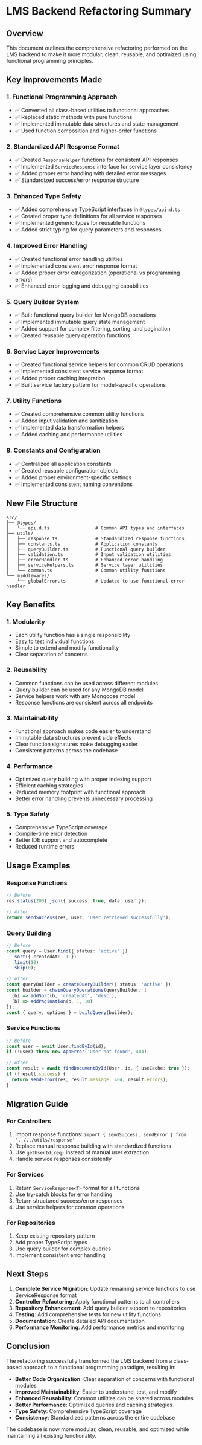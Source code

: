 # LMS Backend Refactoring Summary

## Overview
This document outlines the comprehensive refactoring performed on the LMS backend to make it more modular, clean, reusable, and optimized using functional programming principles.

## Key Improvements Made

### 1. **Functional Programming Approach**
- ✅ Converted all class-based utilities to functional approaches
- ✅ Replaced static methods with pure functions
- ✅ Implemented immutable data structures and state management
- ✅ Used function composition and higher-order functions

### 2. **Standardized API Response Format**
- ✅ Created `ResponseHelper` functions for consistent API responses
- ✅ Implemented `ServiceResponse` interface for service layer consistency
- ✅ Added proper error handling with detailed error messages
- ✅ Standardized success/error response structure

### 3. **Enhanced Type Safety**
- ✅ Added comprehensive TypeScript interfaces in `@types/api.d.ts`
- ✅ Created proper type definitions for all service responses
- ✅ Implemented generic types for reusable functions
- ✅ Added strict typing for query parameters and responses

### 4. **Improved Error Handling**
- ✅ Created functional error handling utilities
- ✅ Implemented consistent error response format
- ✅ Added proper error categorization (operational vs programming errors)
- ✅ Enhanced error logging and debugging capabilities

### 5. **Query Builder System**
- ✅ Built functional query builder for MongoDB operations
- ✅ Implemented immutable query state management
- ✅ Added support for complex filtering, sorting, and pagination
- ✅ Created reusable query operation functions

### 6. **Service Layer Improvements**
- ✅ Created functional service helpers for common CRUD operations
- ✅ Implemented consistent service response format
- ✅ Added proper caching integration
- ✅ Built service factory pattern for model-specific operations

### 7. **Utility Functions**
- ✅ Created comprehensive common utility functions
- ✅ Added input validation and sanitization
- ✅ Implemented data transformation helpers
- ✅ Added caching and performance utilities

### 8. **Constants and Configuration**
- ✅ Centralized all application constants
- ✅ Created reusable configuration objects
- ✅ Added proper environment-specific settings
- ✅ Implemented consistent naming conventions

## New File Structure

```
src/
├── @types/
│   └── api.d.ts                 # Common API types and interfaces
├── utils/
│   ├── response.ts              # Standardized response functions
│   ├── constants.ts             # Application constants
│   ├── queryBuilder.ts          # Functional query builder
│   ├── validation.ts            # Input validation utilities
│   ├── errorHandler.ts          # Enhanced error handling
│   ├── serviceHelpers.ts        # Service layer utilities
│   └── common.ts                # Common utility functions
└── middlewares/
    └── globalError.ts           # Updated to use functional error handler
```

## Key Benefits

### 1. **Modularity**
- Each utility function has a single responsibility
- Easy to test individual functions
- Simple to extend and modify functionality
- Clear separation of concerns

### 2. **Reusability**
- Common functions can be used across different modules
- Query builder can be used for any MongoDB model
- Service helpers work with any Mongoose model
- Response functions are consistent across all endpoints

### 3. **Maintainability**
- Functional approach makes code easier to understand
- Immutable data structures prevent side effects
- Clear function signatures make debugging easier
- Consistent patterns across the codebase

### 4. **Performance**
- Optimized query building with proper indexing support
- Efficient caching strategies
- Reduced memory footprint with functional approach
- Better error handling prevents unnecessary processing

### 5. **Type Safety**
- Comprehensive TypeScript coverage
- Compile-time error detection
- Better IDE support and autocomplete
- Reduced runtime errors

## Usage Examples

### Response Functions
```typescript
// Before
res.status(200).json({ success: true, data: user });

// After
return sendSuccess(res, user, 'User retrieved successfully');
```

### Query Building
```typescript
// Before
const query = User.find({ status: 'active' })
  .sort({ createdAt: -1 })
  .limit(10)
  .skip(0);

// After
const queryBuilder = createQueryBuilder({ status: 'active' });
const builder = chainQueryOperations(queryBuilder, [
  (b) => addSort(b, 'createdAt', 'desc'),
  (b) => addPagination(b, 1, 10)
]);
const { query, options } = buildQuery(builder);
```

### Service Functions
```typescript
// Before
const user = await User.findById(id);
if (!user) throw new AppError('User not found', 404);

// After
const result = await findDocumentById(User, id, { useCache: true });
if (!result.success) {
  return sendError(res, result.message, 404, result.errors);
}
```

## Migration Guide

### For Controllers
1. Import response functions: `import { sendSuccess, sendError } from '../../utils/response'`
2. Replace manual response building with standardized functions
3. Use `getUserId(req)` instead of manual user extraction
4. Handle service responses consistently

### For Services
1. Return `ServiceResponse<T>` format for all functions
2. Use try-catch blocks for error handling
3. Return structured success/error responses
4. Use service helpers for common operations

### For Repositories
1. Keep existing repository pattern
2. Add proper TypeScript types
3. Use query builder for complex queries
4. Implement consistent error handling

## Next Steps

1. **Complete Service Migration**: Update remaining service functions to use ServiceResponse format
2. **Controller Refactoring**: Apply functional patterns to all controllers
3. **Repository Enhancement**: Add query builder support to repositories
4. **Testing**: Add comprehensive tests for new utility functions
5. **Documentation**: Create detailed API documentation
6. **Performance Monitoring**: Add performance metrics and monitoring

## Conclusion

The refactoring successfully transformed the LMS backend from a class-based approach to a functional programming paradigm, resulting in:

- **Better Code Organization**: Clear separation of concerns with functional modules
- **Improved Maintainability**: Easier to understand, test, and modify
- **Enhanced Reusability**: Common utilities can be shared across modules
- **Better Performance**: Optimized queries and caching strategies
- **Type Safety**: Comprehensive TypeScript coverage
- **Consistency**: Standardized patterns across the entire codebase

The codebase is now more modular, clean, reusable, and optimized while maintaining all existing functionality.
